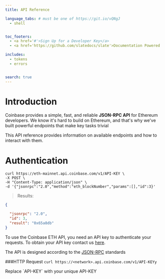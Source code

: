 ```yaml
---
title: API Reference

language_tabs: # must be one of https://git.io/vQNgJ
  - shell


toc_footers:
  - <a href='#'>Sign Up for a Developer Key</a>
  - <a href='https://github.com/slatedocs/slate'>Documentation Powered by Slate</a>

includes:
  - tokens
  - errors


search: true
---
```


# Introduction

Coinbase provides a simple, fast, and reliable **JSON-RPC API** for Ethereum developers. We know it's hard to build on Ethereum, and that's why we've built powerful endpoints that make key tasks trivial 

This API reference provides information on available endpoints and how to interact with them.



# Authentication

```shell
curl https://eth-mainnet.api.coinbase.com/v1/API-KEY \
-X POST \
-H "Content-Type: application/json" \
-d '{"jsonrpc":"2.0","method":"eth_blockNumber","params":[],"id":3}'
```


> Results:

```json
{

  "jsonrpc": "2.0",
  "id": 3,
  "result": "0x65a8db"
}
```

To use the Coinbase ETH API, you need an API key to authenticate your requests. To obtain your API key contact us [here](https://developers.coinbase.com/).

The API is designed according to the [JSON-RPC](https://www.jsonrpc.org/specification) standards 

###HTTP Request
`curl https://<network>.api.coinbase.com/v1/API-KEYy`

<aside class="notice">
Replace `API-KEY` with your unique API-KEY
</aside>